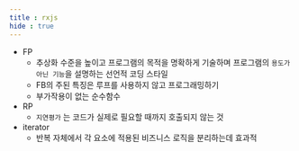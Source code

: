 ```yaml
---
title : rxjs
hide : true
---
```




- FP
  - 추상화 수준을 높이고 프로그램의 목적을 명확하게 기술하며 프로그램의 `용도가 아닌 기능`을 설명하는 선언적 코딩 스타일
  - FB의 주된 특징은 루프를 사용하지 않고 프로그래밍하기
  - 부가작용이 없는 순수함수
- RP
  - `지연평가` 는 코드가 실제로 필요할 때까지 호출되지 않는 것
- iterator
  - 반복 자체에서 각 요소에 적용된 비즈니스 로직을 분리하는데 효과적